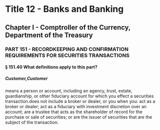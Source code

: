 
# Title 12 - Banks and Banking
## Chapter I - Comptroller of the Currency, Department of the Treasury
### PART 151 - RECORDKEEPING AND CONFIRMATION REQUIREMENTS FOR SECURITIES TRANSACTIONS
#### § 151.40 What definitions apply to this part?
##### Customer,Customer

means a person or account, including an agency, trust, estate, guardianship, or other fiduciary account for which you effect a securities transaction.does not include a broker or dealer, or you when you: act as a broker or dealer; act as a fiduciary with investment discretion over an account; are a trustee that acts as the shareholder of record for the purchase or sale of securities; or are the issuer of securities that are the subject of the transaction.
